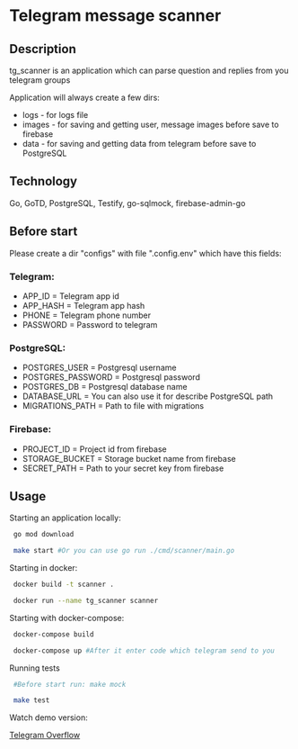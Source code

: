 # Telegram message scanner

## Description

tg_scanner is an application which can parse question and replies from you telegram groups

Application will always create a few dirs:
  - logs - for logs file
  - images - for saving and getting user, message images before save to firebase
  - data - for saving and getting data from telegram before save to PostgreSQL

## Technology

Go, GoTD, PostgreSQL, Testify, go-sqlmock, firebase-admin-go

## Before start

Please create a dir "configs" with file ".config.env" which have this fields:

### Telegram:
- APP_ID = Telegram app id
- APP_HASH = Telegram app hash
- PHONE = Telegram phone number 
- PASSWORD = Password to telegram

### PostgreSQL:
- POSTGRES_USER = Postgresql username
- POSTGRES_PASSWORD = Postgresql password
- POSTGRES_DB = Postgresql database name
- DATABASE_URL = You can also use it for describe PostgreSQL path
- MIGRATIONS_PATH = Path to file with migrations

### Firebase:
- PROJECT_ID = Project id from firebase
- STORAGE_BUCKET = Storage bucket name from firebase
- SECRET_PATH = Path to your secret key from firebase

## Usage

Starting an application locally:

```bash
 go mod download 

 make start #Or you can use go run ./cmd/scanner/main.go
```

Starting in docker:

```bash
 docker build -t scanner .

 docker run --name tg_scanner scanner
```

Starting with docker-compose:

```bash
 docker-compose build

 docker-compose up #After it enter code which telegram send to you
```

Running tests


```bash
 #Before start run: make mock

 make test
```

Watch demo version:

[Telegram Overflow](https://telegram-overflow.herokuapp.com/)

